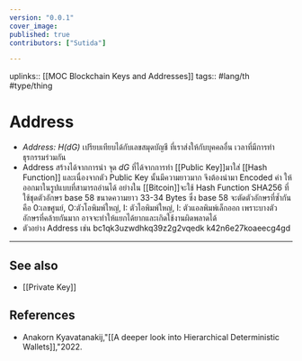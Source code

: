 ```yaml
---
version: "0.0.1"
cover_image:
published: true
contributors: ["Sutida"]

---
```

uplinks:: [[MOC Blockchain Keys and Addresses]]
tags:: #lang/th #type/thing 

# Address
- *Address: H(dG)* เปรียบเทียบได้กับเลขสมุดบัญชี ที่เราส่งให้กับบุคคลอื่น เวลาที่มีการทำธุรกรรมร่วมกัน
- Address สร้างได้จากการนำ จุด $dG$ ที่ได้จากการทำ [[Public Key]]มาใส่ [[Hash Function]] และเนื่องจากตัว Public Key นั้นมีความยาวมาก จึงต้องนำมา Encoded ค่า ให้ออกมาในรูปแบบที่สามารถอ่านได้  อย่างใน [[Bitcoin]]จะใช้ Hash Function SHA256 ที่ใช้ชุดตัวอักษร base 58 ขนาดความยาว 33-34 Bytes  ซึ่ง base 58 จะตัดตัวอักษรที่ซ้ำกัน คือ 0:เลขศูนย์, O:ตัวโอพิมพ์ใหญ่, I: ตัวไอพิมพ์ใหญ่, l: ตัวแอลพิมพ์เล็กออก เพราะบางตัวอักษรที่คล้ายกันมาก อาจจะทำให้แยกได้ยากและเกิดใช้งานผิดพลาดได้
- ตัวอย่าง Address เช่น  bc1qk3uzwdhkq39z2g2vqedk k42n6e27koaeecg4gd

---
## See also
- [[Private Key]]
## References
- Anakorn Kyavatanakij,"[[A deeper look into Hierarchical Deterministic Wallets]],"2022.
